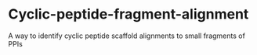 # Cyclic-peptide-fragment-alignment
A way to identify cyclic peptide scaffold alignments to small fragments of PPIs
